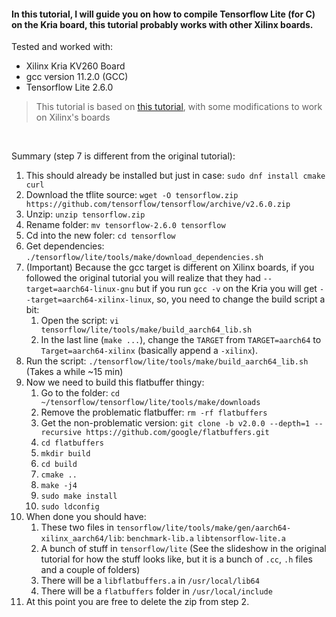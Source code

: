 #### In this tutorial, I will guide you on how to compile Tensorflow Lite (for C) on the Kria board, this tutorial probably works with other Xilinx boards.

Tested and worked with:
- Xilinx Kria KV260 Board
- gcc version 11.2.0 (GCC)
- Tensorflow Lite 2.6.0

> This tutorial is based on [this tutorial](https://qengineering.eu/install-tensorflow-2-lite-on-raspberry-64-os.html), with some modifications to work on Xilinx's boards

<br>

Summary (step 7 is different from the original tutorial):
1. This should already be installed but just in case: `sudo dnf install cmake curl`
2. Download the tflite source: `wget -O tensorflow.zip https://github.com/tensorflow/tensorflow/archive/v2.6.0.zip`
3. Unzip: `unzip tensorflow.zip`
4. Rename folder: `mv tensorflow-2.6.0 tensorflow`
5. Cd into the new foler: `cd tensorflow`
6. Get dependencies: `./tensorflow/lite/tools/make/download_dependencies.sh`
7. (Important) Because the gcc target is different on Xilinx boards, if you followed the original tutorial you will realize that they had `--target=aarch64-linux-gnu` but if you run `gcc -v` on the Kria you will get `--target=aarch64-xilinx-linux`, so, you need to change the build script a bit:  
    1. Open the script: `vi tensorflow/lite/tools/make/build_aarch64_lib.sh`
    2. In the last line (`make ...`), change the `TARGET` from `TARGET=aarch64` to `Target=aarch64-xilinx` (basically append a `-xilinx`).
8. Run the script: `./tensorflow/lite/tools/make/build_aarch64_lib.sh` (Takes a while ~15 min)
9. Now we need to build this flatbuffer thingy:  
    1. Go to the folder: `cd ~/tensorflow/tensorflow/lite/tools/make/downloads`
    2. Remove the problematic flatbuffer: `rm -rf flatbuffers`
    3. Get the non-problematic version: `git clone -b v2.0.0 --depth=1 --recursive https://github.com/google/flatbuffers.git`
    4. `cd flatbuffers`
    5. `mkdir build`
    6. `cd build`
    7. `cmake ..`
    8. `make -j4`
    9. `sudo make install`
    10. `sudo ldconfig`
10. When done you should have:  
    1. These two files in `tensorflow/lite/tools/make/gen/aarch64-xilinx_aarch64/lib`: `benchmark-lib.a`  `libtensorflow-lite.a`
    2. A bunch of stuff in `tensorflow/lite` (See the slideshow in the original tutorial for how the stuff looks like, but it is a bunch of `.cc`, `.h` files and a couple of folders)
    3. There will be a `libflatbuffers.a` in `/usr/local/lib64`
    4. There will be a `flatbuffers` folder in `/usr/local/include`
11. At this point you are free to delete the zip from step 2.
